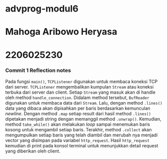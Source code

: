 # advprog-modul6

# Mahoga Aribowo Heryasa

# 2206025230

###  Commit 1 Reflection notes

Pada fungsi `main()`, `TCPListener` digunakan untuk membaca koneksi TCP dari server. `TCPListener` mengembalikan kumpulan `Stream` atau koneksi terbuka dari server dan client. Setiap `Stream` yang masuk akan di handle oleh method `handle_connection`. Didalam method tersebut, `BufReader` digunakan untuk membaca data dari `Stream`. Lalu, dengan method `.lines()` data yang dibaca akan dipisahkan per baris berdasarkan kemunculan *newline*. Dengan method `.map` setiap result dari hasil method `.lines()` dipetakan menjadi string dengan memanggil method `.unwrap()`. Kemudian, method `take_while()` akan melakukan *loop* sampai menemukan baris kosong untuk mengambil setiap baris. Terakhir, method `.collect` akan mengumpulkan setiap baris yang telah diambil dan merubah nya menjadi vector yang disimpan pada variabel `http_request`. Hasil `http_request` kemudian di print pada konsol terminal untuk menunjukkan detail request yang diberikan oleh client.      